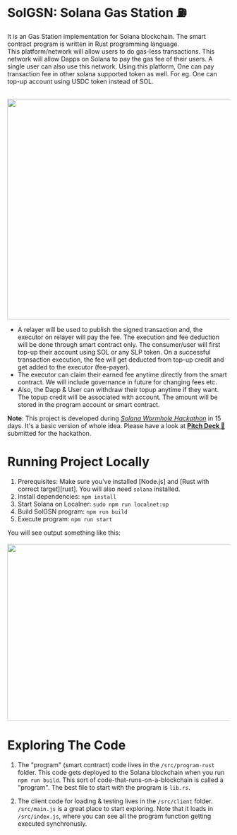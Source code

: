 # SolGSN: Solana Gas Station ⛽

It is an Gas Station implementation for Solana blockchain. The smart contract program is written in Rust programming language.<br/>
This platform/network will allow users to do gas-less transactions. This network will allow Dapps on Solana to pay the gas fee of their users. A single user can also use this network.
Using this platform, One can pay transaction fee in other solana supported token as well. For eg. One can top-up account using USDC token instead of SOL.

<br/><img src="https://cdn.discordapp.com/attachments/638285090018951171/776419295303172096/solgsn.png" height="500" width="900">

- A relayer will be used to publish the signed transaction and, the executor on relayer will pay the fee. The execution and fee deduction will be done through smart contract only. The consumer/user will first top-up their account using SOL or any SLP token. On a successful transaction execution, the fee will get deducted from top-up credit and get added to the executor (fee-payer).
- The executor can claim their earned fee anytime directly from the smart contract. We will include governance in future for changing fees etc.
- Also, the Dapp & User can withdraw their topup anytime if they want. The topup credit will be associated with account. The amount will be stored in the program account or smart contract.

**Note**: This project is developed during [_Solana Wormhole Hackathon_](https://solana.com/hackathon) in 15 days. It's a basic version of whole idea. Please have a look at [**Pitch Deck :notebook_with_decorative_cover:**](https://docs.google.com/presentation/d/14iBbXitBhS5vqem0ZE_9nsbn1lXT0uF9vwPMs_1PnJM/edit?usp=sharing) submitted for the hackathon.

# Running Project Locally

1. Prerequisites: Make sure you've installed [Node.js] and [Rust with correct target][rust]. You will also need `solana` installed.
2. Install dependencies: `npm install`
3. Start Solana on Localner: `sudo npm run localnet:up`
4. Build SolGSN program: `npm run build`
5. Execute program: `npm run start`

You will see output something like this:<br/><br/>
<img src="https://cdn.discordapp.com/attachments/771687256703893526/776499272664350780/cli.png" height="400" width="700">

# Exploring The Code

1. The "program" (smart contract) code lives in the `/src/program-rust` folder. This code gets deployed to
   the Solana blockchain when you run `npm run build`. This sort of
   code-that-runs-on-a-blockchain is called a "program". The best file to start with the program is `lib.rs`.

2. The client code for loading & testing lives in the `/src/client` folder. `/src/main.js` is a great
   place to start exploring. Note that it loads in `/src/index.js`, where you
   can see all the program function getting executed synchronusly.
